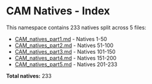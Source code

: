 # CAM Natives - Index

This namespace contains 233 natives split across 5 files:

- [CAM_natives_part1.md](CAM_natives_part1.md) - Natives 1-50
- [CAM_natives_part2.md](CAM_natives_part2.md) - Natives 51-100
- [CAM_natives_part3.md](CAM_natives_part3.md) - Natives 101-150
- [CAM_natives_part4.md](CAM_natives_part4.md) - Natives 151-200
- [CAM_natives_part5.md](CAM_natives_part5.md) - Natives 201-233

**Total natives:** 233
